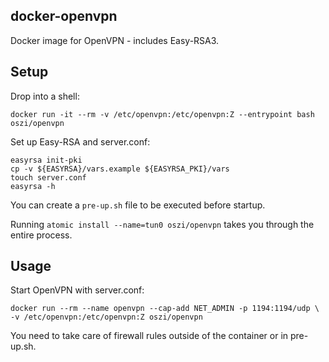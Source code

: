 ## docker-openvpn

Docker image for OpenVPN - includes Easy-RSA3.

## Setup

Drop into a shell:

```
docker run -it --rm -v /etc/openvpn:/etc/openvpn:Z --entrypoint bash oszi/openvpn
```

Set up Easy-RSA and server.conf:

```
easyrsa init-pki
cp -v ${EASYRSA}/vars.example ${EASYRSA_PKI}/vars
touch server.conf
easyrsa -h
```

You can create a `pre-up.sh` file to be executed before startup.

Running `atomic install --name=tun0 oszi/openvpn` takes you through the entire process.

## Usage

Start OpenVPN with server.conf:

```
docker run --rm --name openvpn --cap-add NET_ADMIN -p 1194:1194/udp \
-v /etc/openvpn:/etc/openvpn:Z oszi/openvpn
```

You need to take care of firewall rules outside of the container or in pre-up.sh.
